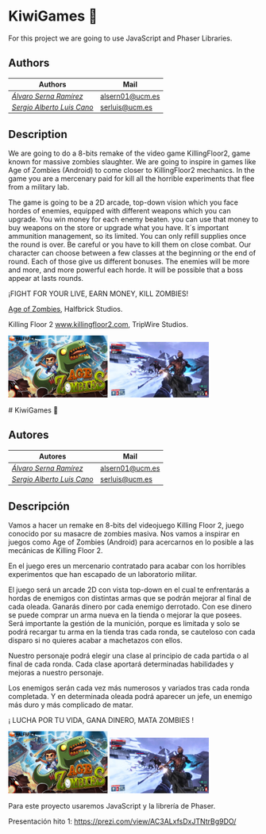﻿# KiwiGames 🥝

For this project we are going to use JavaScript and Phaser Libraries.

## Authors

| Authors | Mail |
| - | - |
| *[Álvaro Serna Ramírez](https://github.com/alsern01)* | alsern01@ucm.es | 
| *[Sergio Alberto Luis Cano](https://github.com/serluis)* | serluis@ucm.es |


## Description


We are going to do a 8-bits remake of the video game KillingFloor2, game known for massive zombies slaughter. We are going  to inspire in games like Age of Zombies (Android)
to come closer to KillingFloor2 mechanics.
In the game you are a mercenary paid for kill all the horrible experiments that flee from a military lab.

The game is going to be a 2D arcade, top-down vision which you face hordes of enemies, equipped with different weapons which you can upgrade. You win money for each enemy beaten. you can use that money to buy weapons on the store or upgrade what you have.
It´s important ammunition management, so its limited. You can only refill supplies once the round is over. Be careful or you have to kill them on close combat.
Our character can choose between a few classes at the beginning or the end of round.
Each of those give us different bonuses.
The enemies will be more and more, and more powerful each horde.
It will be possible that a boss appear at lasts rounds.

¡FIGHT FOR YOUR LIVE, EARN MONEY, KILL ZOMBIES!



[Age of Zombies](https://ageofzombies.com), Halfbrick Studios.

Killing Floor 2 www.killingfloor2.com, TripWire Studios.



<img src="images/AgeOfZombies.png" alt="AgeOfZombies" width="200"/>

<img src="images/KillingFloor2.jpg" alt="KillingFloor2" width="200"/>

﻿# KiwiGames 🥝




## Autores

| Autores | Mail |
| - | - |
| *[Álvaro Serna Ramírez](https://github.com/alsern01)* | alsern01@ucm.es | 
| *[Sergio Alberto Luis Cano](https://github.com/serluis)* | serluis@ucm.es |


## Descripción


Vamos a hacer un remake en 8-bits del videojuego Killing Floor 2, juego conocido por su masacre de zombies masiva. 
Nos vamos a inspirar en juegos como Age of Zombies (Android) para acercarnos en lo posible a las mecánicas de Killing Floor 2.


En el juego eres un mercenario contratado para acabar con los horribles experimentos que han escapado de un laboratorio militar. 


El juego será un arcade 2D con vista top-down en el cual te enfrentarás a hordas de enemigos con distintas armas que se podrán mejorar al final de cada oleada.
Ganarás dinero por cada enemigo derrotado. Con ese dinero se puede comprar un arma nueva en la tienda o mejorar la que posees. 
Será importante la gestión de la munición, porque es limitada y solo se podrá recargar tu arma en la tienda tras cada ronda, se cauteloso con cada disparo si no quieres acabar a machetazos con ellos. 

Nuestro personaje podrá elegir una clase al principio de cada partida o al final de cada ronda. Cada clase aportará determinadas habilidades y mejoras a nuestro personaje.


Los enemigos serán cada vez más numerosos y variados tras cada ronda completada. Y en determinada oleada podrá aparecer un jefe, un enemigo más duro y más complicado de matar.




¡ LUCHA POR TU VIDA, GANA DINERO, MATA ZOMBIES !


<img src="images/AgeOfZombies.png" alt="AgeOfZombies" width="200"/>

<img src="images/KillingFloor2.jpg" alt="KillingFloor2" width="200"/>

Para este proyecto usaremos JavaScript y la librería de Phaser.

Presentación hito 1:
https://prezi.com/view/AC3ALxfsDxJTNtrBg9DO/